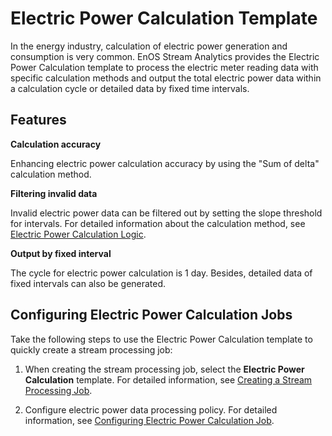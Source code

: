 # Electric Power Calculation Template

In the energy industry, calculation of electric power generation and consumption is very common. EnOS Stream Analytics provides the Electric Power Calculation template to process the electric meter reading data with specific calculation methods and output the total electric power data within a calculation cycle or detailed data by fixed time intervals.

## Features

**Calculation accuracy**

Enhancing electric power calculation accuracy by using the "Sum of delta" calculation method.

**Filtering invalid data**

Invalid electric power data can be filtered out by setting the slope threshold for intervals. For detailed information about the calculation method, see [Electric Power Calculation Logic](../reference/power_calculation_logic).

**Output by fixed interval**

The cycle for electric power calculation is 1 day. Besides, detailed data of fixed intervals can also be generated.

## Configuring Electric Power Calculation Jobs

Take the following steps to use the Electric Power Calculation template to quickly create a stream processing job:

1. When creating the stream processing job, select the **Electric Power Calculation** template. For detailed information, see [Creating a Stream Processing Job](../howto/stream/creating_job).

2. Configure electric power data processing policy. For detailed information, see [Configuring Electric Power Calculation Job](../howto/stream/configuring_pi_template).
